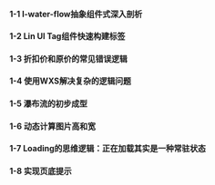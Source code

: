 #### 1-1 l-water-flow抽象组件式深入剖析

#### 1-2 Lin UI Tag组件快速构建标签

#### 1-3 折扣价和原价的常见错误逻辑

#### 1-4 使用WXS解决复杂的逻辑问题

#### 1-5 瀑布流的初步成型

#### 1-6 动态计算图片高和宽

#### 1-7 Loading的思维逻辑：正在加载其实是一种常驻状态

#### 1-8 实现页底提示